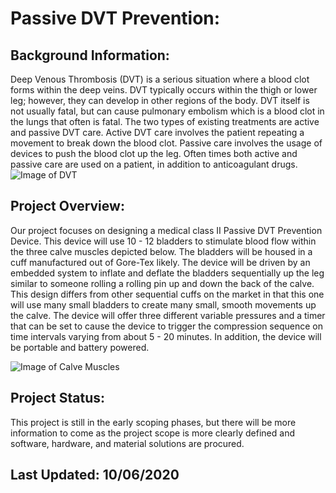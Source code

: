 # Passive DVT Prevention: 
## Background Information:
Deep Venous Thrombosis (DVT) is a serious situation where a blood clot forms within the deep veins. DVT typically occurs within the thigh or lower leg; however, they can develop in other regions of the body. DVT itself is not usually fatal, but can cause pulmonary embolism which is a blood clot in the lungs that often is fatal. The two types of existing treatments are active and passive DVT care. Active DVT care involves the patient repeating a movement to break down the blood clot. Passive care involves the usage of devices to push the blood clot up the leg. Often times both active and passive care are used on a patient, in addition to anticoagulant drugs.
![Image of DVT](https://assets.aboutkidshealth.ca/AKHAssets/deep_vein_thrombosis_DVT_EN.jpg?renditionid=21)
## Project Overview:
Our project focuses on designing a medical class II Passive DVT Prevention Device. This device will use 10 - 12 bladders to stimulate blood flow within the three calve muscles depicted below. The bladders will be housed in a cuff manufactured out of Gore-Tex likely. The device will be driven by an embedded system to inflate and deflate the bladders sequentially up the leg similar to someone rolling a rolling pin up and down the back of the calve. This design differs from other sequential cuffs on the market in that this one will use many small bladders to create many small, smooth movements up the calve. The device will offer three different variable pressures and a timer that can be set to cause the device to trigger the compression sequence on time intervals varying from about 5 - 20 minutes. In addition, the device will be portable and battery powered.

![Image of Calve Muscles](https://www.susaningraham.net/imgs/calf-muscles.jpg)

## Project Status:
This project is still in the early scoping phases, but there will be more information to come as the project scope is more clearly defined and software, hardware, and material solutions are procured. 
## Last Updated: 10/06/2020
